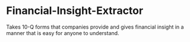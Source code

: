 # Financial-Insight-Extractor
Takes 10-Q forms that companies provide and gives financial insight in a manner that is easy for anyone to understand.
